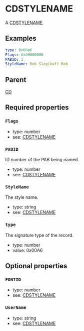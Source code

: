 <!--
   Copyright 2023 HCL America, Inc.

   Licensed under the Apache License, Version 2.0 (the "License"); you may not
   use this file except in compliance with the License. You may obtain a copy of
   the License at

       http://www.apache.org/licenses/LICENSE-2.0

   Unless required by applicable law or agreed to in writing, software
   distributed under the License is distributed on an "AS IS" BASIS, WITHOUT
   WARRANTIES OR CONDITIONS OF ANY KIND, either express or implied. See the
   License for the specific language governing permissions and limitations under
   the License.
-->

# CDSTYLENAME

A
[CDSTYLENAME](https://opensource.hcltechsw.com/domino-c-api-docs/reference/Data/CDSTYLENAME/).

## Examples
```yaml
type: 0x00a6
Flags: 0x00000000
PABID: 1
StyleName: Rob Slapikoff-Rob
```

## Parent
[CD](./cd-v1.md)

## Required properties

### `Flags`
* type: number
* see:
[CDSTYLENAME](https://opensource.hcltechsw.com/domino-c-api-docs/reference/Data/CDSTYLENAME/)

### `PABID`
ID number of the PAB being named.
* type: number
* see:
[CDSTYLENAME](https://opensource.hcltechsw.com/domino-c-api-docs/reference/Data/CDSTYLENAME/)

### `StyleName`
The style name.
* type: string
* see:
[CDSTYLENAME](https://opensource.hcltechsw.com/domino-c-api-docs/reference/Data/CDSTYLENAME/)

### `type`
The signature type of the record.
* type: number
* value: 0x00A6

## Optional properties

### `FONTID`
* type: number
* see:
[CDSTYLENAME](https://opensource.hcltechsw.com/domino-c-api-docs/reference/Data/CDSTYLENAME/)

### `UserName`
* type: string
* see:
[CDSTYLENAME](https://opensource.hcltechsw.com/domino-c-api-docs/reference/Data/CDSTYLENAME/)
